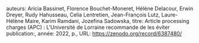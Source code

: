 auteurs: Aricia Bassinet, Florence Bouchet-Moneret, Hélène Delacour, Erwin Dreyer, Rudy Hahusseau, Celia Lentretien, Jean-François Lutz, Laure-Hélène Maire, Karim Ramdani, Jozefina Sadowska, 
titre: Article processing charges (APC) : L'Université de Lorraine recommande de les éviter
publication:, 
année: 2022, 
p.,
URL: https://zenodo.org/record/6387480/

